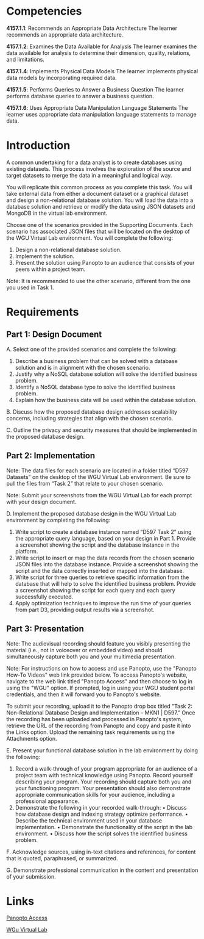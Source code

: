 # Competencies

**4157.1.1**: Recommends an Appropriate Data Architecture
The learner recommends an appropriate data architecture.

**4157.1.2**: Examines the Data Available for Analysis
The learner examines the data available for analysis to determine their dimension, quality, relations, and limitations.

**4157.1.4**: Implements Physical Data Models
The learner implements physical data models by incorporating required data.

**4157.1.5**: Performs Queries to Answer a Business Question
The learner performs database queries to answer a business question.

**4157.1.6**: Uses Appropriate Data Manipulation Language Statements
The learner uses appropriate data manipulation language statements to manage data.

# Introduction

A common undertaking for a data analyst is to create databases using existing datasets. This process involves the exploration of the source and target datasets to merge the data in a meaningful and logical way.

You will replicate this common process as you complete this task. You will take external data from either a document dataset or a graphical dataset and design a non-relational database solution. You will load the data into a database solution and retrieve or modify the data using JSON datasets and MongoDB in the virtual lab environment.

Choose one of the scenarios provided in the Supporting Documents. Each scenario has associated JSON files that will be located on the desktop of the WGU Virtual Lab environment. You will complete the following:

1.  Design a non-relational database solution.
2.  Implement the solution.
3.  Present the solution using Panopto to an audience that consists of your peers within a project team.

Note: It is recommended to use the other scenario, different from the one you used in Task 1.

# Requirements

## Part 1: Design Document

A. Select one of the provided scenarios and complete the following:

1.  Describe a business problem that can be solved with a database solution and is in alignment with the chosen scenario.
2.  Justify why a NoSQL database solution will solve the identified business problem.
3.  Identify a NoSQL database type to solve the identified business problem.
4.  Explain how the business data will be used within the database solution.

B. Discuss how the proposed database design addresses scalability concerns, including strategies that align with the chosen scenario.

C. Outline the privacy and security measures that should be implemented in the proposed database design.

## Part 2: Implementation

Note: The data files for each scenario are located in a folder titled “D597 Datasets” on the desktop of the WGU Virtual Lab environment. Be sure to pull the files from “Task 2” that relate to your chosen scenario.

Note: Submit your screenshots from the WGU Virtual Lab for each prompt with your design document.

D. Implement the proposed database design in the WGU Virtual Lab environment by completing the following:

1.  Write script to create a database instance named “D597 Task 2” using the appropriate query language, based on your design in Part 1. Provide a screenshot showing the script and the database instance in the platform.
2.  Write script to insert or map the data records from the chosen scenario JSON files into the database instance. Provide a screenshot showing the script and the data correctly inserted or mapped into the database.
3.  Write script for three queries to retrieve specific information from the database that will help to solve the identified business problem. Provide a screenshot showing the script for each query and each query successfully executed.
4.  Apply optimization techniques to improve the run time of your queries from part D3, providing output results via a screenshot.

## Part 3: Presentation

Note: The audiovisual recording should feature you visibly presenting the material (i.e., not in voiceover or embedded video) and should simultaneously capture both you and your multimedia presentation.

Note: For instructions on how to access and use Panopto, use the "Panopto How-To Videos" web link provided below. To access Panopto's website, navigate to the web link titled "Panopto Access" and then choose to log in using the "WGU" option. If prompted, log in using your WGU student portal credentials, and then it will forward you to Panopto's website.

To submit your recording, upload it to the Panopto drop box titled "Task 2: Non-Relational Database Design and Implementation – MKN1 | D597.” Once the recording has been uploaded and processed in Panopto's system, retrieve the URL of the recording from Panopto and copy and paste it into the Links option. Upload the remaining task requirements using the Attachments option.

E. Present your functional database solution in the lab environment by doing the following:

1.  Record a walk-through of your program appropriate for an audience of a project team with technical knowledge using Panopto. Record yourself describing your program. Your recording should capture both you and your functioning program. Your presentation should also demonstrate appropriate communication skills for your audience, including a professional appearance.
2.  Demonstrate the following in your recorded walk-through:
    • Discuss how database design and indexing strategy optimize performance.
    • Describe the technical environment used in your database implementation.
    • Demonstrate the functionality of the script in the lab environment.
    • Discuss how the script solves the identified business problem.

F. Acknowledge sources, using in-text citations and references, for content that is quoted, paraphrased, or summarized.

G. Demonstrate professional communication in the content and presentation of your submission.

# Links

[Panopto Access](https://wgu.hosted.panopto.com/)

[WGu Virtual Lab](https://platform.qa.com/lab/wgu-assessment-lab/)
